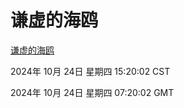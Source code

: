 # 谦虚的海鸥
[谦虚的海鸥](http://219.139.199.238:56308/qxdho/course/base/hotlink/index.php)

2024年 10月 24日 星期四 15:20:02 CST

2024年 10月 24日 星期四 07:20:02 GMT

